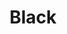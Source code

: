 ---
title: Black
permalink: /Black
type: Class
subclass-of: /GuildRank
enumeration-member: true
subclass-chain:
  - https://schema.org/Thing
  - https://schema.org/Intangible
  - https://schema.org/Enumeration
class-comment: |
  The black guild rank. This is the highest guild rank. 
  The next lower guild rank is <a href="/Orihalcum" class="context-cs">Orihalcum</a>.
---
